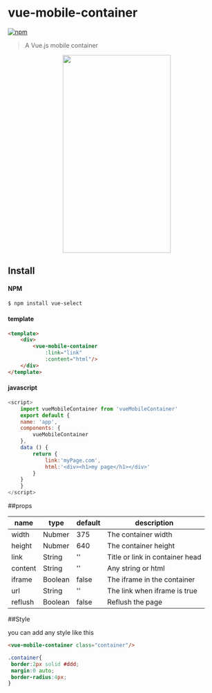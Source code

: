 # vue-mobile-container

[![npm](https://img.shields.io/npm/v/mobile-container.svg)](https://www.npmjs.com/package/mobile-container)


> A Vue.js mobile container

<div align=center><img width="250" height="457" src="http://wuzhoubo.github.io/images/newImg/exp.png"/></div>
 

## Install

#### NPM

```bash
$ npm install vue-select
```
#### template
```html
<template>
    <div>
        <vue-mobile-container 
            :link="link" 
            :content="html"/>
    </div>
</template>
```
#### javascript
```javascript
<script>
    import vueMobileContainer from 'vueMobileContainer'
    export default {
    name: 'app',
    components: {
        vueMobileContainer
    },
    data () {
        return {
            link:'myPage.com',
            html:'<div><h1>my page</h1></div>'
        }
    }
    }
</script>
```

##props

| name | type | default | description |
| ------ | ------ | ------ | ------ |
| width | Nubmer | 375 | The container width |
| height | Nubmer | 640 | The container height |
| link | String | '' | Title or link in container head |
| content | String | '' | Any string or html |
| iframe |  Boolean | false | The iframe in the container |
| url | String | '' | The link when iframe is true |
| reflush | Boolean | false | Reflush the page |


##Style

 you can add any style like this

 ```html
<vue-mobile-container class="container"/>
 ```

 ```css
 .container{
  border:2px solid #ddd;
  margin:0 auto;
  border-radius:4px;
}
 ```


